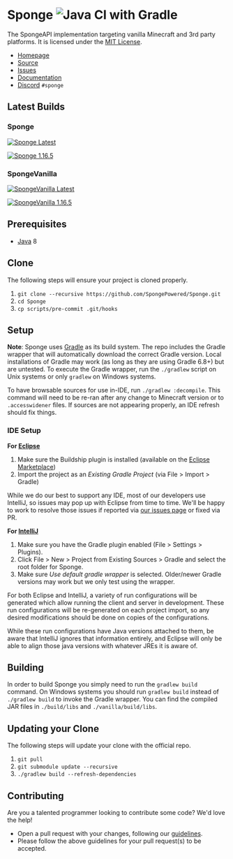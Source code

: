 Sponge ![Java CI with Gradle](https://github.com/SpongePowered/Sponge/workflows/Java%20CI%20with%20Gradle/badge.svg?branch=api-8&event=push)
=============

The SpongeAPI implementation targeting vanilla Minecraft and 3rd party platforms. It is licensed under the [MIT License].

* [Homepage]
* [Source]
* [Issues]
* [Documentation]
* [Discord] `#sponge`

## Latest Builds

### Sponge

[![Sponge Latest](https://img.shields.io/nexus/maven-snapshots/org.spongepowered/sponge?label=Latest&server=https%3A%2F%2Frepo.spongepowered.org%2F)](https://repo.spongepowered.org/#browse/search=attributes.maven2.artifactId%3Dsponge%20AND%20attributes.maven2.groupId%3Dorg.spongepowered)

[![Sponge 1.16.5](https://img.shields.io/nexus/maven-snapshots/org.spongepowered/sponge?label=1.16.5&queryOpt=%3Aversion%3D1.16.5*&server=https%3A%2F%2Frepo.spongepowered.org%2F)](https://repo.spongepowered.org/#browse/search=attributes.maven2.artifactId%3Dsponge%20AND%20attributes.maven2.groupId%3Dorg.spongepowered%20AND%20version%3D1.16.5*)

### SpongeVanilla

[![SpongeVanilla Latest](https://img.shields.io/nexus/maven-releases/org.spongepowered/spongevanilla?label=Latest&server=https%3A%2F%2Frepo.spongepowered.org%2F)](https://repo.spongepowered.org/#browse/search=attributes.maven2.artifactId%3Dspongevanilla%20AND%20attributes.maven2.groupId%3Dorg.spongepowered)

[![SpongeVanilla 1.16.5](https://img.shields.io/nexus/maven-releases/org.spongepowered/spongevanilla?label=1.16.5&queryOpt=%3Aversion%3D1.16.5*&server=https%3A%2F%2Frepo.spongepowered.org%2F)](https://repo.spongepowered.org/#browse/search=attributes.maven2.artifactId%3Dspongevanilla%20AND%20attributes.maven2.groupId%3Dorg.spongepowered%20AND%20version%3D1.16.5*)


## Prerequisites
* [Java] 8

## Clone
The following steps will ensure your project is cloned properly.

1. `git clone --recursive https://github.com/SpongePowered/Sponge.git`
2. `cd Sponge`
3. `cp scripts/pre-commit .git/hooks`

## Setup
**Note**: Sponge uses [Gradle] as its build system. The repo includes the Gradle wrapper that will automatically download the correct Gradle 
version. Local installations of Gradle may work (as long as they are using Gradle 6.8+) but are untested. To execute the Gradle wrapper, run the 
`./gradlew` script on Unix systems or only `gradlew` on Windows systems.

To have browsable sources for use in-IDE, run `./gradlew :decompile`. This command will need to be re-ran after any change to
Minecraft version or to `.accesswidener` files. If sources are not appearing properly, an IDE refresh should fix things.

### IDE Setup
__For [Eclipse]__
 1. Make sure the Buildship plugin is installed (available on the [Eclipse Marketplace])
 2. Import the project as an *Existing Gradle Project* (via File > Import > Gradle)

While we do our best to support any IDE, most of our developers use IntelliJ, so issues may pop up with Eclipse from time to time.
We'll be happy to work to resolve those issues if reported via [our issues page][Issues] or fixed via PR.

__For [IntelliJ]__
  1. Make sure you have the Gradle plugin enabled (File > Settings > Plugins).  
  2. Click File > New > Project from Existing Sources > Gradle and select the root folder for Sponge.
  3. Make sure _Use default gradle wrapper_ is selected. Older/newer Gradle versions may work but we only test using the wrapper.

For both Eclipse and IntelliJ, a variety of run configurations will be generated which allow running the client and server in development. These run 
configurations will be re-generated on each project import, so any desired modifications should be done on copies of the configurations.

While these run configurations have Java versions attached to them, be aware that IntelliJ ignores that information entirely, and Eclipse will 
only be able to align those java versions with whatever JREs it is aware of.

## Building

In order to build Sponge you simply need to run the `gradlew build` command. On Windows systems you should run `gradlew build` instead 
of `./gradlew build` to invoke the Gradle wrapper. You can find the compiled JAR files in `./build/libs` and `./vanilla/build/libs`.

## Updating your Clone
The following steps will update your clone with the official repo.

1. `git pull`
2. `git submodule update --recursive`
3. `./gradlew build --refresh-dependencies`

## Contributing
Are you a talented programmer looking to contribute some code? We'd love the help!
* Open a pull request with your changes, following our [guidelines](.github/CONTRIBUTING.md).
* Please follow the above guidelines for your pull request(s) to be accepted.

[Eclipse]: https://www.eclipse.org/
[Eclipse Marketplace]: https://marketplace.eclipse.org/content/buildship-gradle-integration
[Gradle]: https://gradle.org/
[Homepage]: https://spongepowered.org/
[IntelliJ]: https://www.jetbrains.com/idea/
[Issues]: https://github.com/SpongePowered/Sponge/issues
[Documentation]: https://docs.spongepowered.org/
[Java]: https://adoptium.net/installation.html?variant=openjdk8&jvmVariant=hotspot
[Source]: https://github.com/SpongePowered/Sponge/
[MIT License]: https://www.tldrlegal.com/license/mit-license
[Discord]: https://discord.gg/sponge
